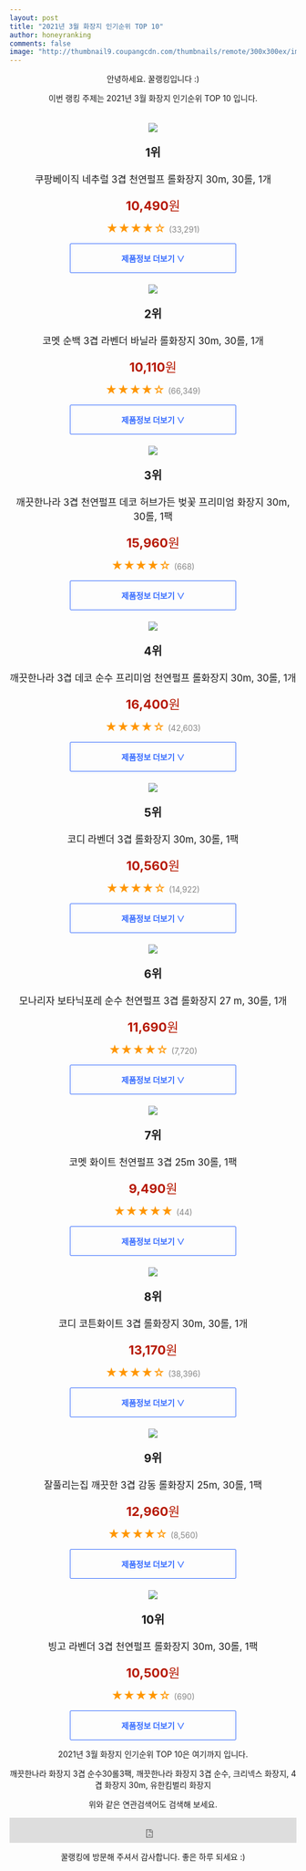 ```yaml
--- 
layout: post 
title: "2021년 3월 화장지 인기순위 TOP 10" 
author: honeyranking 
comments: false 
image: "http://thumbnail9.coupangcdn.com/thumbnails/remote/300x300ex/image/retail/images/13429987375406-aaf03e60-844c-4fbd-9559-84428a3a91ff.jpg" 
--- 
```

<p style="text-align: center;">안녕하세요. 꿀랭킹입니다 :)</p> <p style="text-align: center;">이번 랭킹 주제는 2021년 3월 화장지 인기순위 TOP 10 입니다.</p><center><img src="http://thumbnail9.coupangcdn.com/thumbnails/remote/300x300ex/image/retail/images/13429987375406-aaf03e60-844c-4fbd-9559-84428a3a91ff.jpg" style="margin-top:20px" /></center> <p style="text-align: center; font-size: 20px"><b>1위</b></p> <p style="text-align: center; font-size: 17px">쿠팡베이직 네추럴 3겹 천연펄프 롤화장지 30m, 30롤, 1개</p> <p style="text-align: center;"><span style="color: #b61800; font-size: 22px;"><b>10,490</b>원</span></p> <p style="text-align: center;"><span style="color: #ff9600; font-size: 20px;">★★★★☆ </span><span style="color: #878787;">(33,291)</span></p> <center><a href="https://coupa.ng/bTwrbc"> <div style="font-size: 14px; display: inline-block; padding: 15px 90px; color: #346aff; border-radius: 2px; border: 1px solid #346aff; cursor: pointer;"><b>제품정보 더보기 &or;</b></div> </a></center><center><img src="http://thumbnail7.coupangcdn.com/thumbnails/remote/300x300ex/image/retail/images/9832046468730-bf03a689-14e9-44b1-a27c-eeb3368b3856.jpg" style="margin-top:20px" /></center> <p style="text-align: center; font-size: 20px"><b>2위</b></p> <p style="text-align: center; font-size: 17px">코멧 순백 3겹 라벤더 바닐라 롤화장지 30m, 30롤, 1개</p> <p style="text-align: center;"><span style="color: #b61800; font-size: 22px;"><b>10,110</b>원</span></p> <p style="text-align: center;"><span style="color: #ff9600; font-size: 20px;">★★★★☆ </span><span style="color: #878787;">(66,349)</span></p> <center><a href="https://coupa.ng/bTwrbe"> <div style="font-size: 14px; display: inline-block; padding: 15px 90px; color: #346aff; border-radius: 2px; border: 1px solid #346aff; cursor: pointer;"><b>제품정보 더보기 &or;</b></div> </a></center><center><img src="http://thumbnail6.coupangcdn.com/thumbnails/remote/300x300ex/image/retail/images/78667699611242-9e7907ef-7a9c-4cf4-8559-95b964903274.jpg" style="margin-top:20px" /></center> <p style="text-align: center; font-size: 20px"><b>3위</b></p> <p style="text-align: center; font-size: 17px">깨끗한나라 3겹 천연펄프 데코 허브가든 벚꽃 프리미엄 화장지 30m, 30롤, 1팩</p> <p style="text-align: center;"><span style="color: #b61800; font-size: 22px;"><b>15,960</b>원</span></p> <p style="text-align: center;"><span style="color: #ff9600; font-size: 20px;">★★★★☆ </span><span style="color: #878787;">(668)</span></p> <center><a href="https://coupa.ng/bTwrbg"> <div style="font-size: 14px; display: inline-block; padding: 15px 90px; color: #346aff; border-radius: 2px; border: 1px solid #346aff; cursor: pointer;"><b>제품정보 더보기 &or;</b></div> </a></center><center><img src="http://thumbnail7.coupangcdn.com/thumbnails/remote/300x300ex/image/retail/images/4431927714950-579417f6-2fb8-4d5b-a77a-8f280b0e5768.jpg" style="margin-top:20px" /></center> <p style="text-align: center; font-size: 20px"><b>4위</b></p> <p style="text-align: center; font-size: 17px">깨끗한나라 3겹 데코 순수 프리미엄 천연펄프 롤화장지 30m, 30롤, 1개</p> <p style="text-align: center;"><span style="color: #b61800; font-size: 22px;"><b>16,400</b>원</span></p> <p style="text-align: center;"><span style="color: #ff9600; font-size: 20px;">★★★★☆ </span><span style="color: #878787;">(42,603)</span></p> <center><a href="https://coupa.ng/bTwrbi"> <div style="font-size: 14px; display: inline-block; padding: 15px 90px; color: #346aff; border-radius: 2px; border: 1px solid #346aff; cursor: pointer;"><b>제품정보 더보기 &or;</b></div> </a></center><center><img src="http://thumbnail9.coupangcdn.com/thumbnails/remote/300x300ex/image/retail/images/438163966632843-dec4d39b-6549-4fa1-b664-82787ac8c02d.jpg" style="margin-top:20px" /></center> <p style="text-align: center; font-size: 20px"><b>5위</b></p> <p style="text-align: center; font-size: 17px">코디 라벤더 3겹 롤화장지 30m, 30롤, 1팩</p> <p style="text-align: center;"><span style="color: #b61800; font-size: 22px;"><b>10,560</b>원</span></p> <p style="text-align: center;"><span style="color: #ff9600; font-size: 20px;">★★★★☆ </span><span style="color: #878787;">(14,922)</span></p> <center><a href="https://coupa.ng/bTwrbj"> <div style="font-size: 14px; display: inline-block; padding: 15px 90px; color: #346aff; border-radius: 2px; border: 1px solid #346aff; cursor: pointer;"><b>제품정보 더보기 &or;</b></div> </a></center><center><img src="http://thumbnail10.coupangcdn.com/thumbnails/remote/300x300ex/image/retail/images/66967816258650-456296cc-4ba8-4688-a28b-29a078452134.jpg" style="margin-top:20px" /></center> <p style="text-align: center; font-size: 20px"><b>6위</b></p> <p style="text-align: center; font-size: 17px">모나리자 보타닉포레 순수 천연펄프 3겹 롤화장지 27 m, 30롤, 1개</p> <p style="text-align: center;"><span style="color: #b61800; font-size: 22px;"><b>11,690</b>원</span></p> <p style="text-align: center;"><span style="color: #ff9600; font-size: 20px;">★★★★☆ </span><span style="color: #878787;">(7,720)</span></p> <center><a href="https://coupa.ng/bTwrbn"> <div style="font-size: 14px; display: inline-block; padding: 15px 90px; color: #346aff; border-radius: 2px; border: 1px solid #346aff; cursor: pointer;"><b>제품정보 더보기 &or;</b></div> </a></center><center><img src="http://thumbnail10.coupangcdn.com/thumbnails/remote/300x300ex/image/retail/images/92455872756517-3f683e71-d2fe-433d-ba50-5b77e1da548c.jpg" style="margin-top:20px" /></center> <p style="text-align: center; font-size: 20px"><b>7위</b></p> <p style="text-align: center; font-size: 17px">코멧 화이트 천연펄프 3겹 25m 30롤, 1팩</p> <p style="text-align: center;"><span style="color: #b61800; font-size: 22px;"><b>9,490</b>원</span></p> <p style="text-align: center;"><span style="color: #ff9600; font-size: 20px;">★★★★★ </span><span style="color: #878787;">(44)</span></p> <center><a href="https://coupa.ng/bTwrbq"> <div style="font-size: 14px; display: inline-block; padding: 15px 90px; color: #346aff; border-radius: 2px; border: 1px solid #346aff; cursor: pointer;"><b>제품정보 더보기 &or;</b></div> </a></center><center><img src="http://thumbnail8.coupangcdn.com/thumbnails/remote/300x300ex/image/retail/images/47864525327332-357d5ec2-174f-4b4a-a88f-ba0d21cade49.jpg" style="margin-top:20px" /></center> <p style="text-align: center; font-size: 20px"><b>8위</b></p> <p style="text-align: center; font-size: 17px">코디 코튼화이트 3겹 롤화장지 30m, 30롤, 1개</p> <p style="text-align: center;"><span style="color: #b61800; font-size: 22px;"><b>13,170</b>원</span></p> <p style="text-align: center;"><span style="color: #ff9600; font-size: 20px;">★★★★☆ </span><span style="color: #878787;">(38,396)</span></p> <center><a href="https://coupa.ng/bTwrbs"> <div style="font-size: 14px; display: inline-block; padding: 15px 90px; color: #346aff; border-radius: 2px; border: 1px solid #346aff; cursor: pointer;"><b>제품정보 더보기 &or;</b></div> </a></center><center><img src="http://thumbnail6.coupangcdn.com/thumbnails/remote/300x300ex/image/product/image/vendoritem/2019/01/29/3000087271/3c297a5c-3ffb-4b6a-80f0-c8debb6e5209.jpg" style="margin-top:20px" /></center> <p style="text-align: center; font-size: 20px"><b>9위</b></p> <p style="text-align: center; font-size: 17px">잘풀리는집 깨끗한 3겹 감동 롤화장지 25m, 30롤, 1팩</p> <p style="text-align: center;"><span style="color: #b61800; font-size: 22px;"><b>12,960</b>원</span></p> <p style="text-align: center;"><span style="color: #ff9600; font-size: 20px;">★★★★☆ </span><span style="color: #878787;">(8,560)</span></p> <center><a href="https://coupa.ng/bTwrbv"> <div style="font-size: 14px; display: inline-block; padding: 15px 90px; color: #346aff; border-radius: 2px; border: 1px solid #346aff; cursor: pointer;"><b>제품정보 더보기 &or;</b></div> </a></center><center><img src="http://thumbnail10.coupangcdn.com/thumbnails/remote/300x300ex/image/retail/images/1047394073112057-bb9417c0-386d-45d5-a463-7b5c1cce6253.jpg" style="margin-top:20px" /></center> <p style="text-align: center; font-size: 20px"><b>10위</b></p> <p style="text-align: center; font-size: 17px">빙고 라벤더 3겹 천연펄프 롤화장지 30m, 30롤, 1팩</p> <p style="text-align: center;"><span style="color: #b61800; font-size: 22px;"><b>10,500</b>원</span></p> <p style="text-align: center;"><span style="color: #ff9600; font-size: 20px;">★★★★☆ </span><span style="color: #878787;">(690)</span></p> <center><a href="https://coupa.ng/bTwrby"> <div style="font-size: 14px; display: inline-block; padding: 15px 90px; color: #346aff; border-radius: 2px; border: 1px solid #346aff; cursor: pointer;"><b>제품정보 더보기 &or;</b></div> </a></center> <p style="text-align: center;"> </p> <p style="text-align: center;"> </p> <p style="text-align: center;">2021년 3월 화장지 인기순위 TOP 10은 여기까지 입니다.</p> <p style="text-align: center;">깨끗한나라 화장지 3겹 순수30롤3팩, 깨끗한나라 화장지 3겹 순수, 크리넥스 화장지, 4겹 화장지 30m, 유한킴벌리 화장지</p> <p style="text-align: center;">위와 같은 연관검색어도 검색해 보세요.</p> <iframe src="https://coupa.ng/bSaIdo" width="100%" height="44" frameborder="0" scrolling="no" referrerpolicy="unsafe-url"></iframe> <p style="text-align: center;">꿀랭킹에 방문해 주셔서 감사합니다. 좋은 하루 되세요 :)</p>
